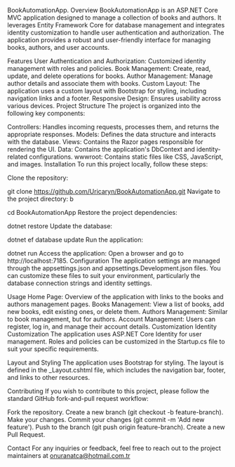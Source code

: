 BookAutomationApp.
Overview BookAutomationApp is an ASP.NET Core MVC application designed to manage a collection of books and authors. It leverages Entity Framework Core for database management and integrates identity customization to handle user authentication and authorization. The application provides a robust and user-friendly interface for managing books, authors, and user accounts.

Features User Authentication and Authorization: Customized identity management with roles and policies. Book Management: Create, read, update, and delete operations for books. Author Management: Manage author details and associate them with books. Custom Layout: The application uses a custom layout with Bootstrap for styling, including navigation links and a footer. Responsive Design: Ensures usability across various devices. Project Structure The project is organized into the following key components:

Controllers: Handles incoming requests, processes them, and returns the appropriate responses. Models: Defines the data structure and interacts with the database. Views: Contains the Razor pages responsible for rendering the UI. Data: Contains the application's DbContext and identity-related configurations. wwwroot: Contains static files like CSS, JavaScript, and images. Installation To run this project locally, follow these steps:

Clone the repository:

git clone https://github.com/Uricaryn/BookAutomationApp.git Navigate to the project directory: b

cd BookAutomationApp Restore the project dependencies:

dotnet restore Update the database:

dotnet ef database update Run the application:

dotnet run Access the application: Open a browser and go to http://localhost:7185. Configuration The application settings are managed through the appsettings.json and appsettings.Development.json files. You can customize these files to suit your environment, particularly the database connection strings and identity settings.

Usage Home Page: Overview of the application with links to the books and authors management pages. Books Management: View a list of books, add new books, edit existing ones, or delete them. Authors Management: Similar to book management, but for authors. Account Management: Users can register, log in, and manage their account details. Customization Identity Customization The application uses ASP.NET Core Identity for user management. Roles and policies can be customized in the Startup.cs file to suit your specific requirements.

Layout and Styling The application uses Bootstrap for styling. The layout is defined in the _Layout.cshtml file, which includes the navigation bar, footer, and links to other resources.

Contributing If you wish to contribute to this project, please follow the standard GitHub fork-and-pull request workflow:

Fork the repository. Create a new branch (git checkout -b feature-branch). Make your changes. Commit your changes (git commit -m 'Add new feature'). Push to the branch (git push origin feature-branch). Create a new Pull Request.

Contact For any inquiries or feedback, feel free to reach out to the project maintainers at onuranatca@hotmail.com.tr
